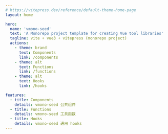 ```yaml
---
# https://vitepress.dev/reference/default-theme-home-page
layout: home

hero:
  name: 'vmono-seed'
  text: 'A Monorepo project template for creating Vue tool libraries'
  tagline: vite + vue3 + vitepress (monorepo project)
  actions:
    - theme: brand
      text: Components
      link: /components
    - theme: alt
      text: Functions
      link: /functions
    - theme: alt
      text: Hooks
      link: /hooks

features:
  - title: Components
    details: vmono-seed 公共组件
  - title: Functions
    details: vmono-seed 工具函数
  - title: Hooks
    details: vmono-seed 通用 hooks
---
```

